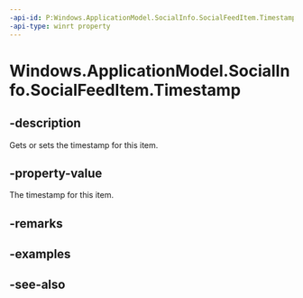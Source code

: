 ----api-id: P:Windows.ApplicationModel.SocialInfo.SocialFeedItem.Timestamp
-api-type: winrt property
---<!-- Property syntaxpublic Windows.Foundation.DateTime Timestamp { get;  set; }--># Windows.ApplicationModel.SocialInfo.SocialFeedItem.Timestamp## -descriptionGets or sets the timestamp for this item.## -property-valueThe timestamp for this item.## -remarks## -examples## -see-also